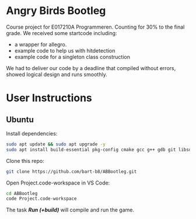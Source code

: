 # Angry Birds Bootleg

Course project for E017210A Programmeren. Counting for 30% to the final grade. We received some startcode including:
 - a wrapper for allegro.
 - example code to help us with hitdetection
 - example code for a singleton class construction

We had to deliver our code by a deadline that compiled without errors, showed logical design and runs smoothly.

# User Instructions

## Ubuntu

Install dependencies: 

```bash
sudo apt update && sudo apt upgrade -y
sudo apt install build-essential pkg-config cmake gcc g++ gdb git libsdl1.2-dev libsdl-image1.2-dev libglew-dev libboost-test-dev libncurses-dev -y
```

Clone this repo:

```bash
git clone https://github.com/bart-b8/ABBootleg.git
```

Open Project.code-workspace in VS Code:

```bash
cd ABBootleg
code Project.code-workspace
```

The task _**Run (+build)**_ will compile and run the game.
